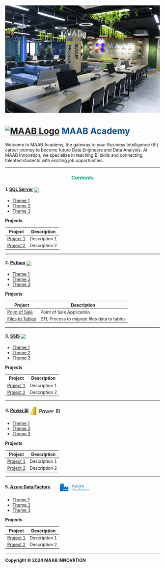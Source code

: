 <p align="center"><img src="images/maab_background.jpg" width="100%" height=350 style="object-fit:cover;" />
</p>

<h1><a href="https://academy.maab.uz" target="_blank" rel="noopener noreferrer"><img width="80" src="https://academy.maab.uz/static/assets/logo.png" alt="MAAB Logo"></a> <span style="color: #0F4C81">MAAB Academy</span>
</h1>

Welcome to MAAB Academy, the gateway to your Business Intelligence (BI) career journey to become future Data Engineers and Data Analysts. At MAAB Innovation, we specialize in teaching BI skills and connecting talented students with exciting job opportunities.

---

<h3 style="text-align:center; color: #009B77">Contents</h3>

#### 1. [SQL Server]() <img src="https://www.cloudchampion.se/wp-content/uploads/sites/4/2018/12/microsoft-sql-server-logopedia-fandom-powered-by-wikia-simpleminimalist-sql-logo-lovable-2.png" style="width:100px;vertical-align:middle;" />

- [Theme 1]()
- [Theme 2]()
- [Theme 3]()

**Projects**

| Project               | Description         |
|-----------------------|---------------------|  
| [Project 1]()             | Description 1       |
| [Project 2]()             | Description 2       |

---

#### 2. [Python]() <img src="https://cdn.worldvectorlogo.com/logos/python-3.svg" style="width:100px;vertical-align:middle;" />

- [Theme 1]()
- [Theme 2]()
- [Theme 3]()

**Projects**

| Project               | Description         |
|-----------------------|---------------------|  
| [Point of Sale](/projects/point_of_sale)             | Point of Sale Application       |
| [Files to Tables](/projects//etl_files_to_tables)             | ETL Process to migrate files data to tables       |


---

#### 3. [SSIS]() <img src="https://www.nextpathway.com/hubfs/Microsoft%20SSIS%20Modified.png" style="width:100px;vertical-align:middle;" />


- [Theme 1]()
- [Theme 2]()
- [Theme 3]()

**Projects**

| Project               | Description         |
|-----------------------|---------------------|  
| [Project 1]()             | Description 1       |
| [Project 2]()             | Description 2       |


---

#### 4. [Power BI]() <img src="images/powerbi_logo.png" style="width:100px;vertical-align:middle;" />

- [Theme 1]()
- [Theme 2]()
- [Theme 3]()

**Projects**

| Project               | Description         |
|-----------------------|---------------------|  
| [Project 1]()             | Description 1       |
| [Project 2]()             | Description 2       |


---

#### 5. [Azure Data Factory]() <img src="images/adf_logo.png" style="width:150px;vertical-align:middle;" />

- [Theme 1]()
- [Theme 2]()
- [Theme 3]()

**Projects**

| Project               | Description         |
|-----------------------|---------------------|  
| [Project 1]()             | Description 1       |
| [Project 2]()             | Description 2       |


---

**Copyright © 2024 MAAB INNOVATION**